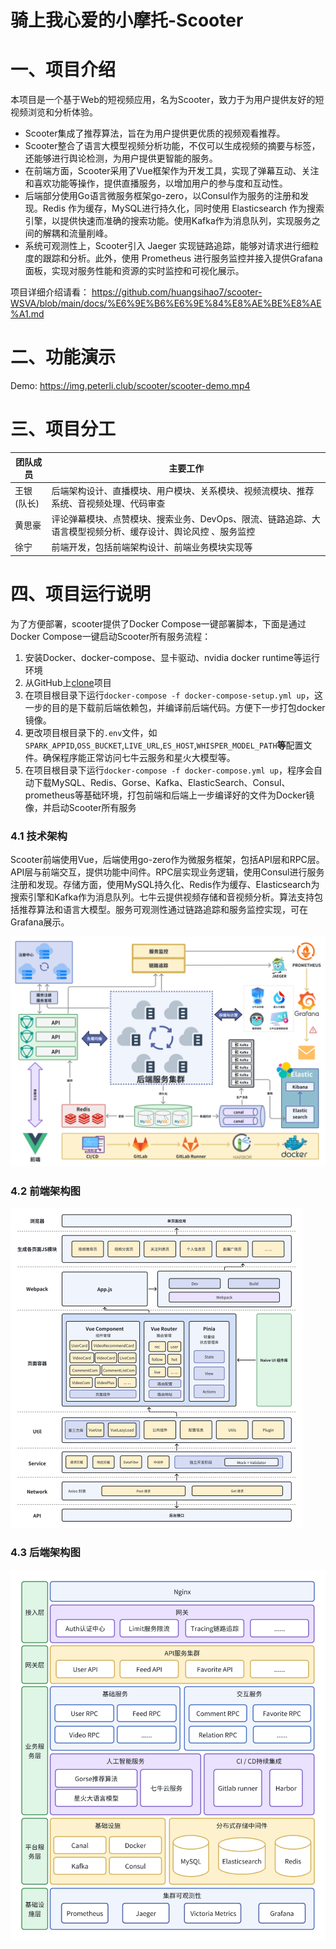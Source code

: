 骑上我心爱的小摩托-Scooter
======

# 一、项目介绍

本项目是一个基于Web的短视频应用，名为Scooter，致力于为用户提供友好的短视频浏览和分析体验。
- Scooter集成了推荐算法，旨在为用户提供更优质的视频观看推荐。
- Scooter整合了语言大模型视频分析功能，不仅可以生成视频的摘要与标签，还能够进行舆论检测，为用户提供更智能的服务。
- 在前端方面，Scooter采用了Vue框架作为开发工具，实现了弹幕互动、关注和喜欢功能等操作，提供直播服务，以增加用户的参与度和互动性。
- 后端部分使用Go语言微服务框架go-zero，以Consul作为服务的注册和发现。Redis 作为缓存，MySQL进行持久化，同时使用 Elasticsearch 作为搜索引擎，以提供快速而准确的搜索功能。使用Kafka作为消息队列，实现服务之间的解耦和流量削峰。
- 系统可观测性上，Scooter引入 Jaeger 实现链路追踪，能够对请求进行细粒度的跟踪和分析。此外，使用 Prometheus 进行服务监控并接入提供Grafana面板，实现对服务性能和资源的实时监控和可视化展示。

项目详细介绍请看： https://github.com/huangsihao7/scooter-WSVA/blob/main/docs/%E6%9E%B6%E6%9E%84%E8%AE%BE%E8%AE%A1.md

# 二、功能演示

Demo: https://img.peterli.club/scooter/scooter-demo.mp4

# 三、项目分工

| 团队成员 | 主要工作 |
| -------- | -------- | 
| 王银(队长) | 后端架构设计、直播模块、用户模块、关系模块、视频流模块、推荐系统、音视频处理、代码审查|
| 黄思豪  | 评论弹幕模块、点赞模块、搜索业务、DevOps、限流、链路追踪、大语言模型视频分析、缓存设计、舆论风控 、服务监控   |
| 徐宁   |  前端开发，包括前端架构设计、前端业务模块实现等   |

# 四、项目运行说明

为了方便部署，scooter提供了Docker Compose一键部署脚本，下面是通过Docker Compose一键启动Scooter所有服务流程：
1. 安装Docker、docker-compose、显卡驱动、nvidia docker runtime等运行环境
2. 从GitHub上[clone](https://github.com/huangsihao7/scooter-WSVA)项目
3. 在项目根目录下运行`docker-compose -f docker-compose-setup.yml up`，这一步的目的是下载前后端依赖包，并编译前后端代码。方便下一步打包docker镜像。
4. 更改项目根目录下的`.env`文件，如`SPARK_APPID`,`OSS_BUCKET`,`LIVE_URL`,`ES_HOST`,`WHISPER_MODEL_PATH`**等**配置文件。确保程序能正常访问七牛云服务和星火大模型等。
5. 在项目根目录下运行`docker-compose -f docker-compose.yml up`，程序会自动下载MySQL、Redis、Gorse、Kafka、ElasticSearch、Consul、prometheus等基础环境，打包前端和后端上一步编译好的文件为Docker镜像，并启动Scooter所有服务

### 4.1 技术架构

Scooter前端使用Vue，后端使用go-zero作为微服务框架，包括API层和RPC层。API层与前端交互，提供功能中间件。RPC层实现业务逻辑，使用Consul进行服务注册和发现。存储方面，使用MySQL持久化、Redis作为缓存、Elasticsearch为搜索引擎和Kafka作为消息队列。七牛云提供视频存储和音视频分析。算法支持包括推荐算法和语言大模型。服务可观测性通过链路追踪和服务监控实现，可在Grafana展示。

<img src="docs/img/fc149451-6ce9-4a4f-b461-f0f9fe9f3e05.png" style="zoom:67%;" />

### 4.2 前端架构图

<img src="docs/img/f2f2b5b9-6a99-4325-89e3-923fd1be3025.png" style="zoom: 50%;" />


### 4.3 后端架构图

<img src="docs/img/houduanjiegou.png" style="zoom: 67%;" />

